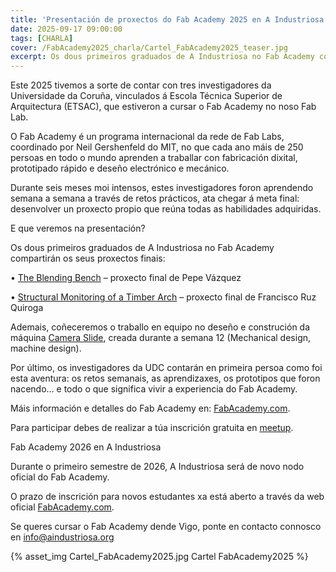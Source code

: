```yaml
---
title: 'Presentación de proxectos do Fab Academy 2025 en A Industriosa'
date: 2025-09-17 09:00:00
tags: [CHARLA]
cover: /FabAcademy2025_charla/Cartel_FabAcademy2025_teaser.jpg
excerpt: Os dous primeiros graduados de A Industriosa no Fab Academy compartirán a súa experiencia e os seus proxectos connosco.
---
```


Este 2025 tivemos a sorte de contar con tres investigadores da Universidade da Coruña, vinculados á Escola Técnica Superior de Arquitectura (ETSAC), que estiveron a cursar o Fab Academy no noso Fab Lab.

O Fab Academy é un programa internacional da rede de Fab Labs, coordinado por Neil Gershenfeld do MIT, no que cada ano máis de 250 persoas en todo o mundo aprenden a traballar con fabricación dixital, prototipado rápido e deseño electrónico e mecánico.

Durante seis meses moi intensos, estes investigadores foron aprendendo semana a semana a través de retos prácticos, ata chegar á meta final: desenvolver un proxecto propio que reúna todas as habilidades adquiridas.

E que veremos na presentación?

Os dous primeiros graduados de A Industriosa no Fab Academy compartirán os seus proxectos finais:
		
•  [The Blending Bench](https://fabacademy.org/2025/labs/aindustriosa/students/pepe-vazquez/docs/finalproject/) – proxecto final de Pepe Vázquez 

•  [Structural Monitoring of a Timber Arch](https://fabacademy.org/2025/labs/aindustriosa/students/francisco-ruz/docs/finalassignment/) – proxecto final de Francisco Ruz Quiroga

Ademais, coñeceremos o traballo en equipo no deseño e construción da máquina [Camera Slide](https://fabacademy.org/2025/labs/aindustriosa/week12.html), creada durante a semana 12 (Mechanical design, machine design).

Por último, os investigadores da UDC contarán en primeira persoa como foi esta aventura: os retos semanais, as aprendizaxes, os prototipos que foron nacendo… e todo o que significa vivir a experiencia do Fab Academy.

Máis información e detalles do Fab Academy en: [FabAcademy.com](https://fabacademy.org/).

Para participar debes de realizar a túa inscrición gratuita en [meetup](https://www.meetup.com/es/aindustriosa/events/311091910/).

Fab Academy 2026 en A Industriosa

Durante o primeiro semestre de 2026, A Industriosa será de novo nodo oficial do Fab Academy.

O prazo de inscrición para novos estudantes xa está aberto a través da web oficial [FabAcademy.com](https://fabacademy.org/).

Se queres cursar o Fab Academy dende Vigo, ponte en contacto connosco en [info@aindustriosa.org](mailto:info@aindustriosa.org)


{% asset_img Cartel_FabAcademy2025.jpg Cartel FabAcademy2025 %} 
